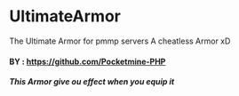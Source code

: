 # UltimateArmor
The Ultimate Armor for pmmp servers
A cheatless Armor xD

#### BY : https://github.com/Pocketmine-PHP
##### This Armor give ou effect when you equip it
